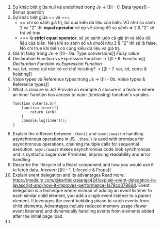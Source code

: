 1. Sự khác biệt giữa null và undefined trong Js
	→ [[II - 0. Data types]] - Bonus question
2. Sự khác biệt giữa == và ===
	- == chỉ so sánh giá trị, bỏ qua kiểu dữ liệu của biến. VD như so sánh 2 và "2" thì **equal operator** sẽ ép về string để so sánh => 2 & "2" sẽ trả về true
	- === là **strict equal operator**, sẽ so sánh luôn cả giá trị và kiểu dữ liệu của biến. Nên khi so sánh số và chuỗi như 2 & "2" thì sẽ là false. Nó chỉ true khi biến có cùng kiểu dữ liệu và giá trị.
3. Giá trị falsy trong Js
	→ [[II - 0a. Type conversions]] *Falsy value*
4. Declaration Function vs Expression Function
	→ [[II - 6. Functions]] *Declaration Function vs Expression Function*
5. var, let, const cái nào có cơ chế hoisting?
	→ [[II - 7. var, let, const & hoisting]]
6. Value types và Reference types trong Js
	→ [[II - 0b. Value types & Reference types]]
7. What is closure in Js? Provide an example
	A closure is a feature where an inner function has access to outer (enclosing) function's variales.
	```
	function outer(a,b){
		function inner(){
			return (a+b)
		}
		console.log(inner());
	}
	```
8. Explain the different between `.then()` and `async/await`in handling asynchronous operations in JS.
	`.then()` is used with promises for asynchronous operations, chaining multiple calls for sequential execution. `async/await` makes asynchronous code look synchronous and is syntactic sugar over Promises, improving readability and error handling.
9. Describe the lifecycle of a React component and how you would use it to fetch data.
	Answer: [[III - 1. Lifecycle & Props]]
10. Explain event delegation and its advantages
	Read more: https://medium.com/@karthickrajaraja424/explain-event-delegation-in-javascript-and-how-it-improves-performance-1a78cd07986d.
	Event delegation is a technique where instead of adding an event listener to each similar child element, you add a single event listener to a parent element. It leverages the event bubbling phase to catch events from child elements. Advantages include reduced memory usage (fewer event listeners) and dynamically handling events from elements added after the initial page load.
11. 
	





